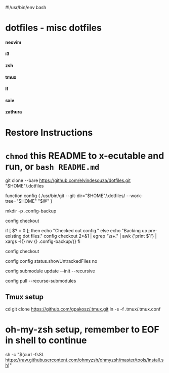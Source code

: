 #!/usr/bin/env bash

# dotfiles - misc dotfiles

#### neovim

#### i3

#### zsh

#### tmux

#### lf

#### sxiv

#### zathura

# Restore Instructions

# `chmod` this README to x-ecutable and run, or `bash README.md`

git clone --bare https://github.com/elvindesouza/dotfiles.git "$HOME"/.dotfiles

function config {
	/usr/bin/git --git-dir="$HOME"/.dotfiles/ --work-tree="$HOME" "$@"
}

mkdir -p .config-backup

config checkout

if [ $? = 0 ]; then
    echo "Checked out config."
else
    echo "Backing up pre-existing dot files."
    config checkout 2>&1 | egrep "\s+\." | awk {'print $1'} | xargs -I{} mv {} .config-backup/{}
fi

config checkout

config config status.showUntrackedFiles no

config submodule update --init --recursive

config pull --recurse-submodules

## Tmux setup
cd
git clone https://github.com/gpakosz/.tmux.git
ln -s -f .tmux/.tmux.conf

# oh-my-zsh setup, remember to EOF in shell to continue 
sh -c "$(curl -fsSL https://raw.githubusercontent.com/ohmyzsh/ohmyzsh/master/tools/install.sh)"
